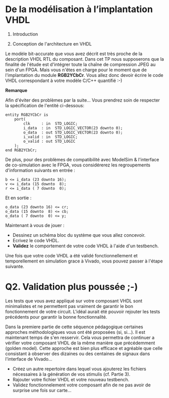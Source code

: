 # De la modélisation à l’implantation VHDL

1. Introduction

2. Conception de l'architecture en VHDL

Le modèle bit-accurate que vous avez décrit est très proche de la description VHDL RTL du composant. Dans cet TP nous supposerons que la finalité de l'étude est d'intégrer toute la chaîne de compression JPEG au sein d'un FPGA. Mais vous n'êtes en charge pour le moment que de l'implantation du module **RGB2YCbCr**. Vous allez donc devoir écrire le code VHDL correspondant à votre modèle C/C++ quantifié :-)

**Remarque**

Afin d'éviter des problèmes par la suite... Vous prendrez soin de respecter la spécification de l'entité ci-dessous:

```
entity RGB2YCbCr is
    port(
        clk     : in  STD_LOGIC;
        i_data  : in  STD_LOGIC_VECTOR(23 downto 0);
        o_data  : out STD_LOGIC_VECTOR(23 downto 0);
        i_valid : in  STD_LOGIC;
        o_valid : out STD_LOGIC
	);
end RGB2YCbCr;
```

De plus, pour des problèmes de compatibilité avec ModelSim & l'interface de co-simulation avec le FPGA, vous considérerez les regroupements d'information suivants en entrée :

```
b <= i_data (23 downto 16);
v <= i_data (15 downto  8);
r <= i_data ( 7 downto  0);
```

Et en sortie :

```
o_data (23 downto 16) <= cr;
o_data (15 downto  8) <= cb;
o_data ( 7 downto  0) <= y;
```

Maintenant à vous de jouer :

- Dessinez un schéma bloc du système que vous allez concevoir.
- Ecrivez le code VHDL.
- **Validez** le comportement de votre code VHDL à l'aide d'un testbench.

Une fois que votre code VHDL a été validé fonctionnellement et temporellement en simulation grace à Vivado, vous pouvez passer à l'étape suivante.

# Q2. Validation plus poussée ;-)

Les tests que vous avez appliqué sur votre composant VHDL sont minimalistes et ne permettent pas vraiment de garantir le bon fonctionnement de votre circuit. L'idéal aurait été pouvoir rejouter les tests précédents pour garantir la bonne fonctionnalité.

Dans la premiere partie de cette séquence pédagogique certaines approches méthodologiques vous ont été proposées (si, si...). Il est maintenant temps de s'en resservir. Cela vous permettra de continuer a vérifier votre composant VHDL de la même manière que précédemment (golden model). Cette approche est bien plus efficace et agréable que celle consistant à observer des dizaines ou des centaines de signaux dans l'interface de Vivado...

-	Créez un autre repertoire dans lequel vous ajouterez les fichiers nécessaires à la génération de vos stimulis (cf. Partie 3).
-	Rajouter votre fichier VHDL et votre nouveau testbench.
-	Validez fonctionnelement votre composant afin de ne pas avoir de surprise une fois sur carte...